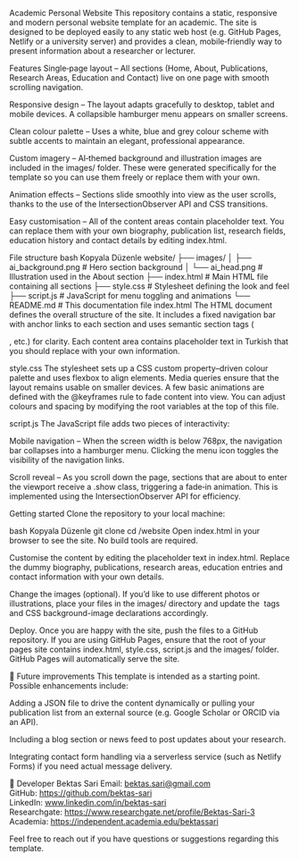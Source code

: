 Academic Personal Website
This repository contains a static, responsive and modern personal website template for an academic. The site is designed to be deployed easily to any static web host (e.g. GitHub Pages, Netlify or a university server) and provides a clean, mobile‑friendly way to present information about a researcher or lecturer.

Features
Single‑page layout – All sections (Home, About, Publications, Research Areas, Education and Contact) live on one page with smooth scrolling navigation.

Responsive design – The layout adapts gracefully to desktop, tablet and mobile devices. A collapsible hamburger menu appears on smaller screens.

Clean colour palette – Uses a white, blue and grey colour scheme with subtle accents to maintain an elegant, professional appearance.

Custom imagery – AI‑themed background and illustration images are included in the images/ folder. These were generated specifically for the template so you can use them freely or replace them with your own.

Animation effects – Sections slide smoothly into view as the user scrolls, thanks to the use of the IntersectionObserver API and CSS transitions.

Easy customisation – All of the content areas contain placeholder text. You can replace them with your own biography, publication list, research fields, education history and contact details by editing index.html.

File structure
bash
Kopyala
Düzenle
website/
├── images/
│   ├── ai_background.png   # Hero section background
│   └── ai_head.png         # Illustration used in the About section
├── index.html              # Main HTML file containing all sections
├── style.css               # Stylesheet defining the look and feel
├── script.js               # JavaScript for menu toggling and animations
└── README.md               # This documentation file
index.html
The HTML document defines the overall structure of the site. It includes a fixed navigation bar with anchor links to each section and uses semantic section tags (<section id="about">, etc.) for clarity. Each content area contains placeholder text in Turkish that you should replace with your own information.

style.css
The stylesheet sets up a CSS custom property–driven colour palette and uses flexbox to align elements. Media queries ensure that the layout remains usable on smaller devices. A few basic animations are defined with the @keyframes rule to fade content into view. You can adjust colours and spacing by modifying the root variables at the top of this file.

script.js
The JavaScript file adds two pieces of interactivity:

Mobile navigation – When the screen width is below 768px, the navigation bar collapses into a hamburger menu. Clicking the menu icon toggles the visibility of the navigation links.

Scroll reveal – As you scroll down the page, sections that are about to enter the viewport receive a .show class, triggering a fade‑in animation. This is implemented using the IntersectionObserver API for efficiency.

Getting started
Clone the repository to your local machine:

bash
Kopyala
Düzenle
git clone <repository-url>
cd <repository-name>/website
Open index.html in your browser to see the site. No build tools are required.

Customise the content by editing the placeholder text in index.html. Replace the dummy biography, publications, research areas, education entries and contact information with your own details.

Change the images (optional). If you’d like to use different photos or illustrations, place your files in the images/ directory and update the <img> tags and CSS background-image declarations accordingly.

Deploy. Once you are happy with the site, push the files to a GitHub repository. If you are using GitHub Pages, ensure that the root of your pages site contains index.html, style.css, script.js and the images/ folder. GitHub Pages will automatically serve the site.

🚧 Future improvements
This template is intended as a starting point. Possible enhancements include:

Adding a JSON file to drive the content dynamically or pulling your publication list from an external source (e.g. Google Scholar or ORCID via an API).

Including a blog section or news feed to post updates about your research.

Integrating contact form handling via a serverless service (such as Netlify Forms) if you need actual message delivery.

👤 Developer
Bektas Sari
Email: bektas.sari@gmail.com <br>
GitHub: https://github.com/bektas-sari <br>
LinkedIn: www.linkedin.com/in/bektas-sari <br>
Researchgate: https://www.researchgate.net/profile/Bektas-Sari-3 <br>
Academia: https://independent.academia.edu/bektassari <br>

Feel free to reach out if you have questions or suggestions regarding this template.
